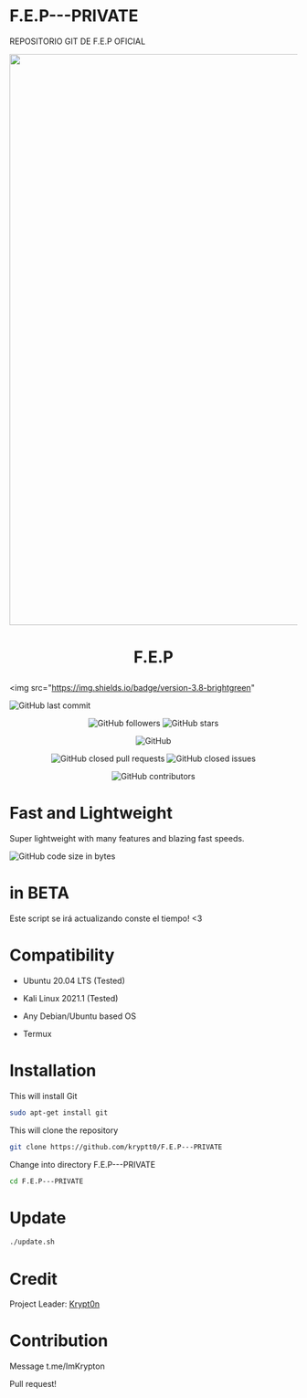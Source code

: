 # F.E.P---PRIVATE
REPOSITORIO GIT DE F.E.P OFICIAL

<img src="https://github.com/iinc0gnit0/BlackPhish/blob/master/img/blackphish.png" align="middle" width="1000"></img>

<h1 align="center">

  F.E.P

</h1>

<p align="center">

  <img src="https://img.shields.io/badge/version-3.8-brightgreen"

  <img alt="GitHub last commit" src="https://img.shields.io/github/last-commit/kryptt0/F.E.P---PRIVATE">

</p>

<p align="center">

  <img alt="GitHub followers" src="https://img.shields.io/github/followers/kryptt0?style=social">

  <img alt="GitHub stars" src="https://img.shields.io/github/stars/kryptt0/F.E.P---PRIVATE?style=social">

</p>

<p align="center">

  <img alt="GitHub" src="https://img.shields.io/github/license/kryptt0/F.E.P---PRIVATE">

  

</p>

  <p align="center">
  
  <img alt="GitHub closed pull requests" src="https://img.shields.io/github/issues-pr-closed/kryptt0/F.E.P---PRIVATE">
  
  <img alt="GitHub closed issues" src="https://img.shields.io/github/issues-closed/kryptt0/F.E.P---PRIVATE">
  
</p>

<p align="center">
  
  <img alt="GitHub contributors" src="https://img.shields.io/github/contributors/kryptt0/F.E.P---PRIVATE">
  
</p>

# Fast and Lightweight

Super lightweight with many features and blazing fast speeds.

<p>

  <img alt="GitHub code size in bytes" src="https://img.shields.io/github/languages/code-size/kryptt0/F.E.P---PRIVATE">
  
</p>

# in BETA

Este script se irá actualizando conste el tiempo!  <3

# Compatibility

- Ubuntu 20.04 LTS (Tested)

- Kali Linux 2021.1 (Tested)

- Any Debian/Ubuntu based OS

- Termux

# Installation

This will install Git

```bash
sudo apt-get install git
```

This will clone the repository

```bash
git clone https://github.com/kryptt0/F.E.P---PRIVATE
```

Change into  directory F.E.P---PRIVATE

```bash
cd F.E.P---PRIVATE
```

# Update

```bash
./update.sh
```

# Credit

Project Leader: [Krypt0n](https://github.com/kryptt0)

# Contribution

Message t.me/ImKrypton

Pull request!

#
